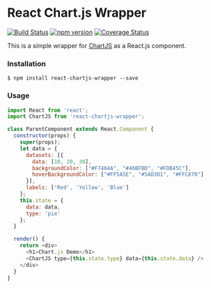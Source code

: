 # React Chart.js Wrapper

[![Build Status](https://travis-ci.org/aomran/react-chartjs-wrapper.svg?branch=master)](https://travis-ci.org/aomran/react-chartjs-wrapper)
[![npm version](https://badge.fury.io/js/react-chartjs-wrapper.svg)](https://badge.fury.io/js/react-chartjs-wrapper)
[![Coverage Status](https://coveralls.io/repos/github/aomran/react-chartjs-wrapper/badge.svg)](https://coveralls.io/github/aomran/react-chartjs-wrapper)

This is a simple wrapper for [ChartJS](http://www.chartjs.org/) as a React.js component.

### Installation

```
$ npm install react-chartjs-wrapper --save
```

### Usage

```javascript
import React from 'react';
import ChartJS from 'react-chartjs-wrapper';

class ParentComponent extends React.Component {
  constructor(props) {
    super(props);
    let data = {
      datasets: [{
        data: [10, 20, 30],
        backgroundColor: ["#F7464A", "#46BFBD", "#FDB45C"],
        hoverBackgroundColor: ["#FF5A5E", "#5AD3D1", "#FFC870"]
      }],
      labels: ['Red', 'Yellow', 'Blue']
    };
    this.state = {
      data: data,
      type: 'pie'
    };
  }

  render() {
    return <div>
      <h1>Chart.js Demo</h1>
      <ChartJS type={this.state.type} data={this.state.data} />
    </div>
  }
}
```
